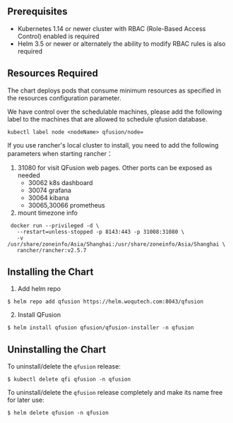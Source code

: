 ## Prerequisites

- Kubernetes 1.14 or newer cluster with RBAC (Role-Based Access Control) enabled is required
- Helm 3.5 or newer or alternately the ability to modify RBAC rules is also required

## Resources Required

The chart deploys pods that consume minimum resources as specified in the resources configuration parameter.

We have control over the schedulable machines, please add the following label to the machines that are allowed to schedule qfusion database.
```
kubectl label node <nodeName> qfusion/node=
```

If you use rancher's local cluster to install, you need to add the following parameters when starting rancher：
1. 31080 for visit QFusion web pages. Other ports can be exposed as needed
    * 30062  k8s dashboard
    * 30074  grafana
    * 30064  kibana
    * 30065,30066  prometheus
2. mount timezone info

```
 docker run --privileged -d \
   --restart=unless-stopped -p 8143:443 -p 31008:31080 \
   -v /usr/share/zoneinfo/Asia/Shanghai:/usr/share/zoneinfo/Asia/Shanghai \
   rancher/rancher:v2.5.7
```

## Installing the Chart

1. Add helm repo

```
$ helm repo add qfusion https://helm.woqutech.com:8043/qfusion
```

2. Install QFusion

```
$ helm install qfusion qfusion/qfusion-installer -n qfusion
```

## Uninstalling the Chart

To uninstall/delete the `qfusion` release:

```
$ kubectl delete qfi qfusion -n qfusion
```

To uninstall/delete the `qfusion` release completely and make its name free for later use:

```
$ helm delete qfusion -n qfusion
```
